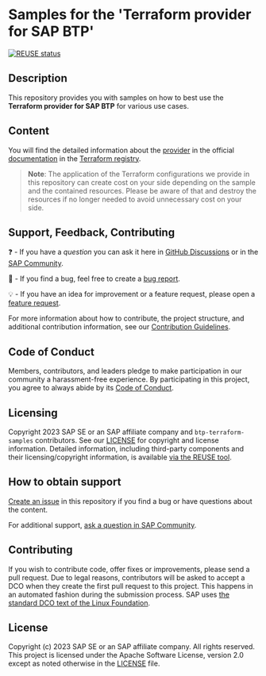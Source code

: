 # Samples for the 'Terraform provider for SAP BTP'

[![REUSE status](https://api.reuse.software/badge/github.com/SAP-samples/btp-terraform-samples)](https://api.reuse.software/info/github.com/SAP-samples/btp-terraform-samples)

## Description

This repository provides you with samples on how to best use the **Terraform provider for SAP BTP** for various use cases.

## Content

You will find the detailed information about the [provider](https://registry.terraform.io/browse/providers) in the official [documentation](https://registry.terraform.io/browse/providers) in the [Terraform registry](https://registry.terraform.io/).

> **Note**: The application of the Terraform configurations we provide in this repository can create cost on your side depending on the sample and the contained resources. Please be aware of that and destroy the resources if no longer needed to avoid unnecessary cost on your side.

## Support, Feedback, Contributing

❓ - If you have a *question* you can ask it here in [GitHub Discussions](https://github.com/SAP-samples/btp-terraform-samples/discussions/) or in the [SAP Community](https://answers.sap.com/questions/ask.html).

🐞 - If you find a bug, feel free to create a [bug report](https://github.com/SAP-samples/btp-terraform-samples/issues/new?assignees=&labels=bug&projects=&template=bug_report.yml&title=%5BBUG%5D).

💡 - If you have an idea for improvement or a feature request, please open a [feature request](https://github.com/SAP-samples/btp-terraform-samples/issues/new?assignees=&labels=enhancement&projects=&template=feature_request.yml&title=%5BFEATURE%5D).

For more information about how to contribute, the project structure, and additional contribution information, see our [Contribution Guidelines](CONTRIBUTING.md).

## Code of Conduct

Members, contributors, and leaders pledge to make participation in our community a harassment-free experience. By participating in this project, you agree to always abide by its [Code of Conduct](https://github.com/SAP/.github/blob/main/CODE_OF_CONDUCT.md).

## Licensing

Copyright 2023 SAP SE or an SAP affiliate company and `btp-terraform-samples` contributors. See our [LICENSE](LICENSE) for copyright and license information. Detailed information, including third-party components and their licensing/copyright information, is available [via the REUSE tool](https://api.reuse.software/info/github.com/SAP-samples/btp-terraform-samples).

## How to obtain support

[Create an issue](https://github.com/SAP-samples/btp-terraform-samples/issues) in this repository if you find a bug or have questions about the content.

For additional support, [ask a question in SAP Community](https://answers.sap.com/questions/ask.html).

## Contributing

If you wish to contribute code, offer fixes or improvements, please send a pull request. Due to legal reasons, contributors will be asked to accept a DCO when they create the first pull request to this project. This happens in an automated fashion during the submission process. SAP uses [the standard DCO text of the Linux Foundation](https://developercertificate.org/).

## License

Copyright (c) 2023 SAP SE or an SAP affiliate company. All rights reserved. This project is licensed under the Apache Software License, version 2.0 except as noted otherwise in the [LICENSE](LICENSE) file.
